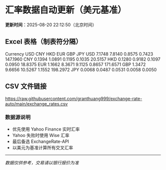 # 汇率数据自动更新（美元基准）

**更新时间**：2025-08-20 22:12:50（北京时间）

## Excel 表格（制表符分隔）

Currency	USD	CNY	HKD	EUR	GBP	JPY
USD		7.1748	7.8140	0.8575	0.7423	147.1960
CNY	0.1394		1.0891	0.1195	0.1035	20.5157
HKD	0.1280	0.9182		0.1097	0.0950	18.8375
EUR	1.1662	8.3671	9.1125		0.8657	171.6571
GBP	1.3472	9.6656	10.5267	1.1552		198.2972
JPY	0.0068	0.0487	0.0531	0.0058	0.0050	

## CSV 文件链接

https://raw.githubusercontent.com/granthuang999/exchange-rate-auto/main/exchange_rates.csv

### 数据源说明
- 优先使用 Yahoo Finance 实时汇率
- Yahoo 失败时使用 Wise 汇率
- 最后备选 ExchangeRate-API
- 以美元为基准计算所有交叉汇率

---
*数据仅供参考，交易请以银行报价为准*